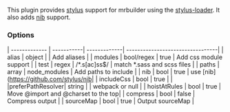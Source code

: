 This plugin provides [stylus](http://stylus-lang.com/) support for mrbuilder
using the [stylus-loader](https://github.com/shama/stylus-loader).  It also
adds [nib](https://tj.github.io/nib/) support.

### Options
| ------------- | -----------| -------------| ---------------------------------|
| alias         | object     |              | Add aliases                      |
| modules       | bool/regex | true        | Add css module support           |
| test          | regex      | /*.s[ac]ss$/ | match *.sass and scss files      |
| paths         | array      | node_modules | Add paths to include             |
| nib           | bool       | true         | use [nib](https://github.com/stylus/nib|
| includeCss    | bool       | true         | |
|preferPathResolver| string  |              | webpack or null                  |
| hoistAtRules  | bool       | true         | Move @import and @charset to the top|
| compress      | bool       | false        | Compress output                  |
| sourceMap     | bool       | true         | Output sourceMap                 |
